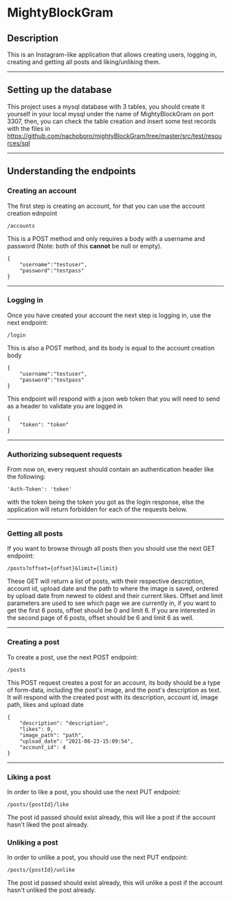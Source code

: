 # MightyBlockGram

## Description
This is an Instagram-like application that allows creating users,
logging in, creating and getting all posts and liking/unliking them.

---

## Setting up the database
This project uses a mysql database with 3 tables, you should create it yourself in your local mysql under the name of MightyBlockGram on port 3307, then,  you can check the
table creation and insert some test records with the files in https://github.com/nachoboro/mightyBlockGram/tree/master/src/test/resources/sql

---

## Understanding the endpoints
### Creating an account
The first step is creating an account, for that you can use the account creation ednpoint

```
/accounts
```
This is a POST method and only requires a body with a username and password
(Note: both of this **cannot** be null or empty).

```
{
    "username":"testuser",
    "password":"testpass"
}
```

---

### Logging in
Once you have created your account the next step is logging in, use the next endpoint:

```
/login
```

This is also a POST method, and its body is equal to the account creation body
```
{
    "username":"testuser",
    "password":"testpass"
}
```

This endpoint will respond with a json web token that you will need to send as a header to validate you are logged in

```
{
    "token": "token"
}
```

---
 
### Authorizing subsequent requests
From now on, every request should contain an authentication header like the following:
```
'Auth-Token': 'token'
```
with the token being the token you got as the login response, else the application will return forbidden for each of the requests below.

---

### Getting all posts
If you want to browse through all posts then you should use the next GET endpoint:

```
/posts?offset={offset}&limit={limit}
```

These GET will return a list of posts, with their respective description, account id, upload date and the path to where the image is saved, ordered by upload date from newest to oldest and their current likes.
Offset and limit parameters are used to see which page we are currently in, if you want to get the first 6 posts, offset should be 0 and limit 6.
If you are interested in the second page of 6 posts, offset should be 6 and limit 6 as well.

---

### Creating a post
To create a post, use the next POST endpoint: 

```
/posts
```

This POST request creates a post for an account, its body should be a type of form-data, including
the post's image, and the post's description as text. It will respond with the created post
with its description, account id, image path, likes and upload date

```
{
    "description": "description",
    "likes": 0,
    "image_path": "path",
    "upload_date": "2021-08-23-15:09:54",
    "account_id": 4
}
```

---

### Liking a post
In order to like a post, you should use the next PUT endpoint:

```
/posts/{postId}/like
```
The post id passed should exist already, this will like a post if the account hasn't liked the post already.

### Unliking a post
In order to unlike a post, you should use the next PUT endpoint:

```
/posts/{postId}/unlike
```
The post id passed should exist already, this will unlike a post if the account hasn't unliked the post already.
